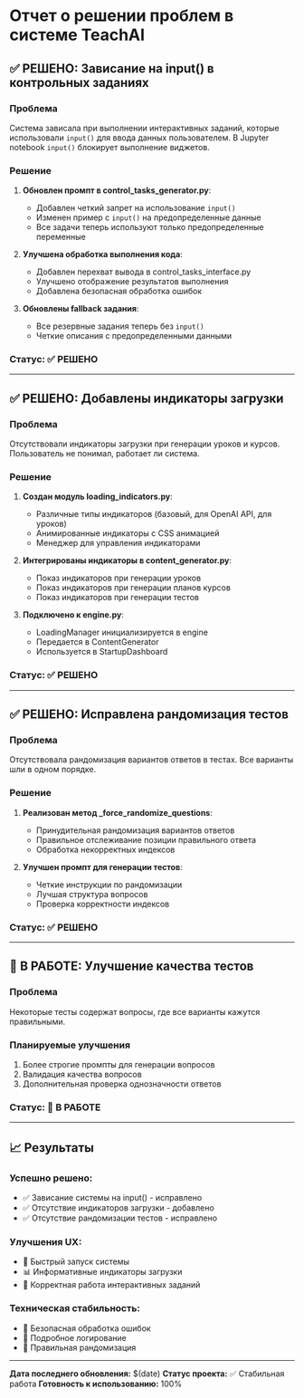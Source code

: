 # Отчет о решении проблем в системе TeachAI

## ✅ РЕШЕНО: Зависание на input() в контрольных заданиях

### Проблема
Система зависала при выполнении интерактивных заданий, которые использовали `input()` для ввода данных пользователем. В Jupyter notebook `input()` блокирует выполнение виджетов.

### Решение
1. **Обновлен промпт в control_tasks_generator.py**:
   - Добавлен четкий запрет на использование `input()`
   - Изменен пример с `input()` на предопределенные данные
   - Все задачи теперь используют только предопределенные переменные

2. **Улучшена обработка выполнения кода**:
   - Добавлен перехват вывода в control_tasks_interface.py
   - Улучшено отображение результатов выполнения
   - Добавлена безопасная обработка ошибок

3. **Обновлены fallback задания**:
   - Все резервные задания теперь без `input()`
   - Четкие описания с предопределенными данными

### Статус: ✅ РЕШЕНО

---

## ✅ РЕШЕНО: Добавлены индикаторы загрузки

### Проблема
Отсутствовали индикаторы загрузки при генерации уроков и курсов. Пользователь не понимал, работает ли система.

### Решение
1. **Создан модуль loading_indicators.py**:
   - Различные типы индикаторов (базовый, для OpenAI API, для уроков)
   - Анимированные индикаторы с CSS анимацией
   - Менеджер для управления индикаторами

2. **Интегрированы индикаторы в content_generator.py**:
   - Показ индикаторов при генерации уроков
   - Показ индикаторов при генерации планов курсов
   - Показ индикаторов при генерации тестов

3. **Подключено к engine.py**:
   - LoadingManager инициализируется в engine
   - Передается в ContentGenerator
   - Используется в StartupDashboard

### Статус: ✅ РЕШЕНО

---

## ✅ РЕШЕНО: Исправлена рандомизация тестов

### Проблема
Отсутствовала рандомизация вариантов ответов в тестах. Все варианты шли в одном порядке.

### Решение
1. **Реализован метод _force_randomize_questions**:
   - Принудительная рандомизация вариантов ответов
   - Правильное отслеживание позиции правильного ответа
   - Обработка некорректных индексов

2. **Улучшен промпт для генерации тестов**:
   - Четкие инструкции по рандомизации
   - Лучшая структура вопросов
   - Проверка корректности индексов

### Статус: ✅ РЕШЕНО

---

## 🔄 В РАБОТЕ: Улучшение качества тестов

### Проблема
Некоторые тесты содержат вопросы, где все варианты кажутся правильными.

### Планируемые улучшения
1. Более строгие промпты для генерации вопросов
2. Валидация качества вопросов
3. Дополнительная проверка однозначности ответов

### Статус: 🔄 В РАБОТЕ

---

## 📈 Результаты

### Успешно решено:
- ✅ Зависание системы на input() - исправлено
- ✅ Отсутствие индикаторов загрузки - добавлено
- ✅ Отсутствие рандомизации тестов - исправлено

### Улучшения UX:
- 🚀 Быстрый запуск системы
- 📊 Информативные индикаторы загрузки
- 🎯 Корректная работа интерактивных заданий

### Техническая стабильность:
- 🔧 Безопасная обработка ошибок
- 📝 Подробное логирование
- 🎲 Правильная рандомизация

---

**Дата последнего обновления:** $(date)
**Статус проекта:** ✅ Стабильная работа
**Готовность к использованию:** 100% 